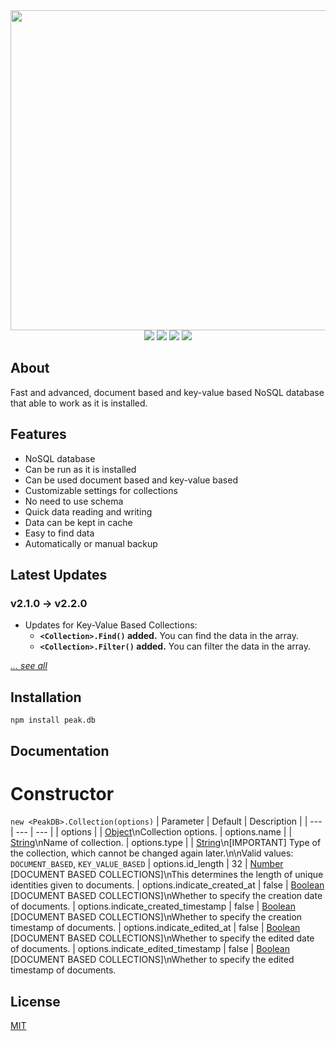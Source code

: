 <div align="center">
  <img src="https://i.ibb.co/mbJC8yX/unknown.png" width="512px"/>
  <br/>
  <img src="https://badgen.net/npm/v/peak.db"/>
  <img src="https://badgen.net/npm/license/peak.db"/>
  <img src="https://badgen.net/npm/node/peak.db"/>
  <img src="https://badgen.net/npm/dt/peak.db"/>
</div>

## About
Fast and advanced, document based and key-value based NoSQL database that able to work as it is installed.

## Features
  * NoSQL database
  * Can be run as it is installed
  * Can be used document based and key-value based
  * Customizable settings for collections
  * No need to use schema
  * Quick data reading and writing
  * Data can be kept in cache
  * Easy to find data
  * Automatically or manual backup

## Latest Updates
### v2.1.0 → v2.2.0
  * Updates for Key-Value Based Collections:
    * **`<Collection>.Find()` added.** You can find the data in the array.
    * **`<Collection>.Filter()` added.** You can filter the data in the array.

[*... see all*](CHANGELOG.md#change-log)

## Installation
```sh-session
npm install peak.db
```

## Documentation
# Constructor
`new <PeakDB>.Collection(options)`
| Parameter | Default | Description |
| --- | --- | --- |
| options | | [Object]\nCollection options.
| options.name | | [String]\nName of collection.
| options.type | | [String]\n[IMPORTANT] Type of the collection, which cannot be changed again later.\n\nValid values: `DOCUMENT_BASED`, `KEY_VALUE_BASED`
| options.id_length | 32 | [Number] [DOCUMENT BASED COLLECTIONS]\nThis determines the length of unique identities given to documents.
| options.indicate_created_at | false | [Boolean] [DOCUMENT BASED COLLECTIONS]\nWhether to specify the creation date of documents.
| options.indicate_created_timestamp | false | [Boolean] [DOCUMENT BASED COLLECTIONS]\nWhether to specify the creation timestamp of documents.
| options.indicate_edited_at | false | [Boolean] [DOCUMENT BASED COLLECTIONS]\nWhether to specify the edited date of documents.
| options.indicate_edited_timestamp | false | [Boolean] [DOCUMENT BASED COLLECTIONS]\nWhether to specify the edited timestamp of documents.

## License
[MIT](LICENSE.md)

[String]: https://developer.mozilla.org/en-US/docs/Web/JavaScript/Reference/Global_Objects/String
[Number]: https://developer.mozilla.org/en-US/docs/Web/JavaScript/Reference/Global_Objects/Number
[Object]: https://developer.mozilla.org/en-US/docs/Web/JavaScript/Reference/Global_Objects/Object
[Boolean]: https://developer.mozilla.org/en-US/docs/Web/JavaScript/Reference/Global_Objects/Boolean
